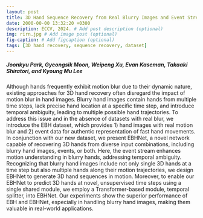 ```yaml
---
layout: post
title: 3D Hand Sequence Recovery from Real Blurry Images and Event Stream, ECCV, 2024.
date: 2000-00-00 13:32:20 +0300
description: ECCV, 2024. # Add post description (optional)
img: rirn.jpg # Add image post (optional)
fig-caption: # Add figcaption (optional)
tags: [3D hand recovery, sequence recovery, dataset]
---
```

##### Joonkyu Park, Gyeongsik Moon, Weipeng Xu, Evan Kaseman, Takaaki Shiratori, and Kyoung Mu Lee

Although hands frequently exhibit motion blur due to their dynamic nature, existing approaches for 3D hand recovery often disregard the impact of motion blur in hand images. Blurry hand images contain hands from multiple time steps, lack precise hand location at a specific time step, and introduce temporal ambiguity, leading to multiple possible hand trajectories. To address this issue and in the absence of datasets with real blur, we introduce the EBH dataset, which provides 1) hand images with real motion blur and 2) event data for authentic representation of fast hand movements. In conjunction with our new dataset, we present EBHNet, a novel network capable of recovering 3D hands from diverse input combinations, including blurry hand images, events, or both. Here, the event stream enhances motion understanding in blurry hands, addressing temporal ambiguity. Recognizing that blurry hand images include not only single 3D hands at a time step but also multiple hands along their motion trajectories, we design EBHNet to generate 3D hand sequences in motion. Moreover, to enable our EBHNet to predict 3D hands at novel, unsupervised time steps using a single shared module, we employ a Transformer-based module, temporal splitter, into EBHNet. Our experiments show the superior performance of EBH and EBHNet, especially in handling blurry hand images, making them valuable in real-world applications. 


